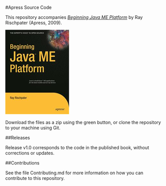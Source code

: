 #Apress Source Code

This repository accompanies [*Beginning Java  ME Platform*](http://www.apress.com/9781430210610) by Ray Rischpater (Apress, 2009).

![Cover image](9781430210610.jpg)

Download the files as a zip using the green button, or clone the repository to your machine using Git.

##Releases

Release v1.0 corresponds to the code in the published book, without corrections or updates.

##Contributions

See the file Contributing.md for more information on how you can contribute to this repository.
